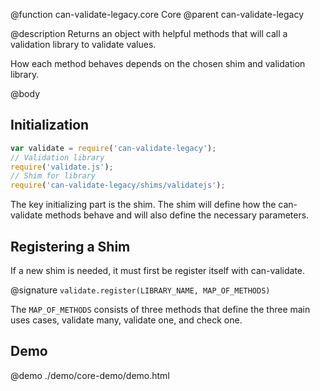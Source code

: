 @function can-validate-legacy.core Core
@parent can-validate-legacy

@description
 Returns an object with helpful methods that will call a validation library to validate
 values.

 How each method behaves depends on the chosen shim and validation library.

@body

## Initialization

```javascript
var validate = require('can-validate-legacy');
// Validation library
require('validate.js');
// Shim for library
require('can-validate-legacy/shims/validatejs');
```

The key initializing part is the shim. The shim will define how the can-validate methods
behave and will also define the necessary parameters.

## Registering a Shim

If a new shim is needed, it must first be register itself with can-validate.

@signature `validate.register(LIBRARY_NAME, MAP_OF_METHODS)`

The `MAP_OF_METHODS` consists of three methods that define the three main uses cases, validate many, validate one, and check one.

## Demo

@demo ./demo/core-demo/demo.html
